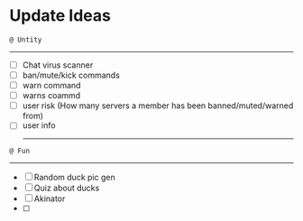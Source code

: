 # Update Ideas

`@ Untity`
<hr>

- [ ] Chat virus  scanner
- [ ] ban/mute/kick commands
- [ ] warn command
- [ ] warns coammd
- [ ] user risk  (How many servers a member has been banned/muted/warned from)
- [ ] user info
<br><hr>

`@ Fun`

<hr>

- [ ] Random duck pic gen
- [ ] Quiz about ducks
- [ ] Akinator
- [ ] 
